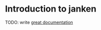 # Introduction to janken

TODO: write [great documentation](http://jacobian.org/writing/what-to-write/)
